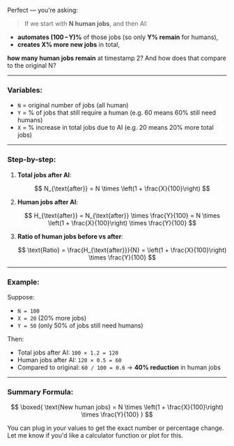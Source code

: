 Perfect — you’re asking:

> If we start with **N human jobs**, and then AI:

* **automates (100 – Y)%** of those jobs (so only **Y% remain** for humans),
* **creates X% more new jobs** in total,

**how many human jobs remain** at timestamp 2? And how does that compare to the original N?

---

### Variables:

* `N` = original number of jobs (all human)
* `Y` = % of jobs that still require a human (e.g. 60 means 60% still need humans)
* `X` = % increase in total jobs due to AI (e.g. 20 means 20% more total jobs)

---

### Step-by-step:

1. **Total jobs after AI**:

   $$
   N_{\text{after}} = N \times \left(1 + \frac{X}{100}\right)
   $$

2. **Human jobs after AI**:

   $$
   H_{\text{after}} = N_{\text{after}} \times \frac{Y}{100}
   = N \times \left(1 + \frac{X}{100}\right) \times \frac{Y}{100}
   $$

3. **Ratio of human jobs before vs after**:

   $$
   \text{Ratio} = \frac{H_{\text{after}}}{N}
   = \left(1 + \frac{X}{100}\right) \times \frac{Y}{100}
   $$

---

### Example:

Suppose:

* `N = 100`
* `X = 20` (20% more jobs)
* `Y = 50` (only 50% of jobs still need humans)

Then:

* Total jobs after AI: `100 × 1.2 = 120`
* Human jobs after AI: `120 × 0.5 = 60`
* Compared to original: `60 / 100 = 0.6` → **40% reduction** in human jobs

---

### Summary Formula:

$$
\boxed{
\text{New human jobs} = N \times \left(1 + \frac{X}{100}\right) \times \frac{Y}{100}
}
$$

You can plug in your values to get the exact number or percentage change. Let me know if you'd like a calculator function or plot for this.

